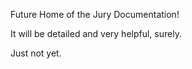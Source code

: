 Future Home of the Jury Documentation!

It will be detailed and very helpful, surely. 

Just not yet.
 
 
 
 
 
 
 
